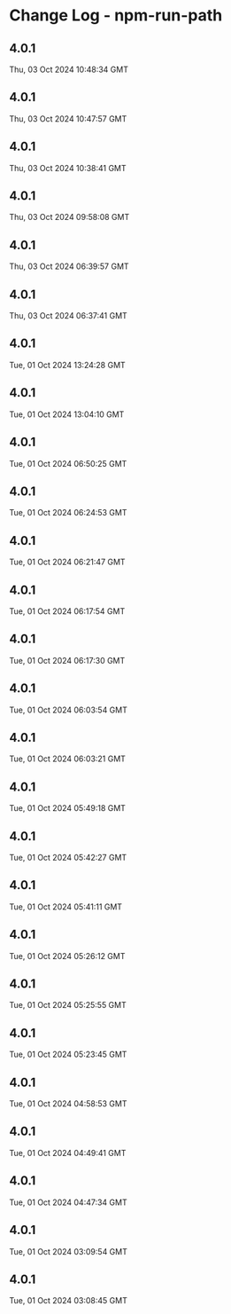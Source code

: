 # Change Log - npm-run-path

<!-- This log was last generated on Thu, 03 Oct 2024 10:48:34 GMT and should not be manually modified. -->

<!-- Start content -->

## 4.0.1

Thu, 03 Oct 2024 10:48:34 GMT

## 4.0.1

Thu, 03 Oct 2024 10:47:57 GMT

## 4.0.1

Thu, 03 Oct 2024 10:38:41 GMT

## 4.0.1

Thu, 03 Oct 2024 09:58:08 GMT

## 4.0.1

Thu, 03 Oct 2024 06:39:57 GMT

## 4.0.1

Thu, 03 Oct 2024 06:37:41 GMT

## 4.0.1

Tue, 01 Oct 2024 13:24:28 GMT

## 4.0.1

Tue, 01 Oct 2024 13:04:10 GMT

## 4.0.1

Tue, 01 Oct 2024 06:50:25 GMT

## 4.0.1

Tue, 01 Oct 2024 06:24:53 GMT

## 4.0.1

Tue, 01 Oct 2024 06:21:47 GMT

## 4.0.1

Tue, 01 Oct 2024 06:17:54 GMT

## 4.0.1

Tue, 01 Oct 2024 06:17:30 GMT

## 4.0.1

Tue, 01 Oct 2024 06:03:54 GMT

## 4.0.1

Tue, 01 Oct 2024 06:03:21 GMT

## 4.0.1

Tue, 01 Oct 2024 05:49:18 GMT

## 4.0.1

Tue, 01 Oct 2024 05:42:27 GMT

## 4.0.1

Tue, 01 Oct 2024 05:41:11 GMT

## 4.0.1

Tue, 01 Oct 2024 05:26:12 GMT

## 4.0.1

Tue, 01 Oct 2024 05:25:55 GMT

## 4.0.1

Tue, 01 Oct 2024 05:23:45 GMT

## 4.0.1

Tue, 01 Oct 2024 04:58:53 GMT

## 4.0.1

Tue, 01 Oct 2024 04:49:41 GMT

## 4.0.1

Tue, 01 Oct 2024 04:47:34 GMT

## 4.0.1

Tue, 01 Oct 2024 03:09:54 GMT

## 4.0.1

Tue, 01 Oct 2024 03:08:45 GMT
